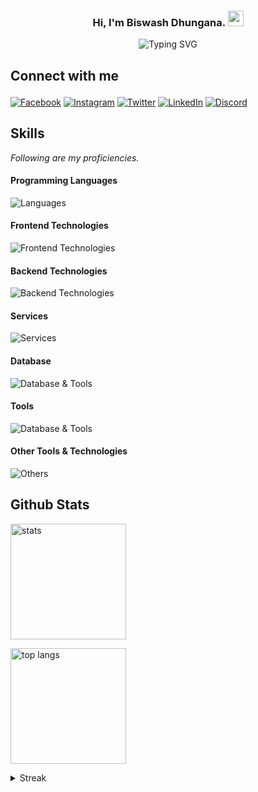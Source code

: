 <h3 align="center">
  Hi, I'm Biswash Dhungana.
  <img src="https://media.giphy.com/media/hvRJCLFzcasrR4ia7z/giphy.gif" width="25">
</h3>

<p align="center">
  <img src="https://readme-typing-svg.herokuapp.com?font=Poppins&weight=500&size=23&pause=1000&color=7A20F7&center=true&vCenter=true&random=false&width=500&lines=Full+Stack+Web+Developer;I+can+fix+you.;Even+if+you’re+legacy+code." alt="Typing SVG" />
</p>

## Connect with me <p align="left">

[![Facebook](https://img.shields.io/badge/Facebook-0866ff?style=for-the-badge&logo=facebook&logoColor=white)](https://www.facebook.com/bisw4sh)
[![Instagram](https://img.shields.io/badge/Instagram-E1306C?style=for-the-badge&logo=instagram&logoColor=white)](https://www.instagram.com/bisw4sh/)
[![Twitter](https://img.shields.io/badge/Twitter-1DA1F2?style=for-the-badge&logo=twitter&logoColor=white)](https://twitter.com/bisw4sh)
[![LinkedIn](https://img.shields.io/badge/LinkedIn-0077B5?style=for-the-badge&logo=linkedin&logoColor=white)](https://www.linkedin.com/in/biswashdhungana/)
[![Discord](https://img.shields.io/badge/Discord-5560ea?style=for-the-badge&logo=discord&logoColor=white)](https://discordapp.com/users/472987414894215169)

## Skills

*Following are my proficiencies.*

#### Programming Languages

![Languages](https://skillicons.dev/icons?i=js,ts,go,bash)

#### Frontend Technologies

![Frontend Technologies](https://skillicons.dev/icons?i=react,next,astro,tailwind,md)

#### Backend Technologies

![Backend Technologies](https://skillicons.dev/icons?i=nodejs,express,nest)

#### Services 

![Services](https://skillicons.dev/icons?i=firebase,supabase,cloudflare,vercel,netlify)


#### Database

![Database & Tools](https://skillicons.dev/icons?i=postgres,mysql,sqlite,mongodb,redis,prisma)

#### Tools
![Database & Tools](https://skillicons.dev/icons?i=pnpm,neovim,docker,nginx,arch,linux)

#### Other Tools & Technologies

![Others](https://skillicons.dev/icons?i=git,github,gitlab,aws)

## Github Stats

<p>
  <img 
    alt="stats" 
    src="https://github-readme-stats.vercel.app/api?username=bisw4sh&theme=midnight-purple&count_private=true&show_icons=true" 
    height="185" 
  />

  <img 
    alt="top langs" 
    src="https://github-readme-stats.vercel.app/api/top-langs?username=bisw4sh&theme=midnight-purple&show_icons=true&hide=html,css&layout=compact" 
    height="185" 
  />
</p>

<details>
  <summary>Streak</summary>
  <p>
    <img src="https://github-readme-streak-stats.herokuapp.com/?user=bisw4sh&theme=midnight-purple" />
  </p>
  <img src="https://komarev.com/ghpvc/?username=bisw4sh&label=Profile%20views&color=270135&style=for-the-badge&base=69" alt="bisw4sh" /> </p>
</details>

